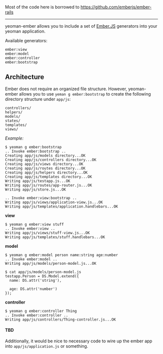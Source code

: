 
Most of the code here is borrowed to https://github.com/emberjs/ember-rails

---

yeoman-ember allows you to include a set of [Ember.JS](http://emberjs.com/)
generators into your yeoman application.


Available generators:

    ember:view
    ember:model
    ember:controller
    ember:bootstrap

## Architecture

Ember does not require an organized file structure. However, yeoman-ember
allows you to use `yeman g ember:bootstrap` to create the following directory
structure under `app/js`:

    controllers/
    helpers/
    models/
    states/
    templates/
    views/

*Example:*

    $ yeoman g ember:bootstrap
    .. Invoke ember:bootstrap ..
    Creating app/js/models directory...OK
    Creating app/js/controllers directory...OK
    Creating app/js/views directory...OK
    Creating app/js/routes directory...OK
    Creating app/js/helpers directory...OK
    Creating app/js/templates directory...OK
    Writing app/js/testapp.js...OK
    Writing app/js/routes/app-router.js...OK
    Writing app/js/store.js...OK

    .. Invoke ember:view:bootstrap ..
    Writing app/js/views/application-view.js...OK
    Writing app/js/templates/application.handlebars...OK

**view**

    $ yeoman g ember:view stuff
    .. Invoke ember:view ..
    Writing app/js/views/stuff-view.js...OK
    Writing app/js/templates/stuff.handlebars...OK


**model**

    $ yeoman g ember:model person name:string age:number
    .. Invoke ember:model ..
    Writing app/js/models/person-model.js...OK

    $ cat app/js/models/person-model.js
    testapp.Person = DS.Model.extend({
      name: DS.attr('string'),

      age: DS.attr('number')
    });


**controller**

    $ yeoman g ember:controller Thing
    .. Invoke ember:controller ..
    Writing app/js/controllers/Thing-controller.js...OK


#### TBD

Additionally, it would be nice to necessary code to wire up the ember app into `app/js/application.js` or something.
